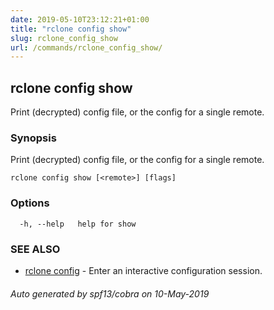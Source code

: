 ```yaml
---
date: 2019-05-10T23:12:21+01:00
title: "rclone config show"
slug: rclone_config_show
url: /commands/rclone_config_show/
---
```

## rclone config show

Print (decrypted) config file, or the config for a single remote.

### Synopsis

Print (decrypted) config file, or the config for a single remote.

```
rclone config show [<remote>] [flags]
```

### Options

```
  -h, --help   help for show
```

### SEE ALSO

* [rclone config](/commands/rclone_config/)	 - Enter an interactive configuration session.

###### Auto generated by spf13/cobra on 10-May-2019
